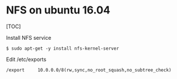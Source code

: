 # NFS on ubuntu 16.04
[TOC]

Install NFS service
```
$ sudo apt-get -y install nfs-kernel-server
```

Edit /etc/exports

```
/export     10.0.0.0/8(rw,sync,no_root_squash,no_subtree_check)
```